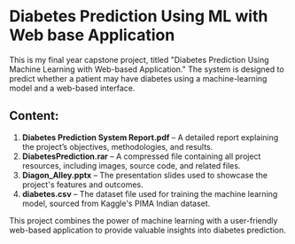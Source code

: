 # Diabetes Prediction Using ML with Web base Application
This is my final year capstone project, titled "Diabetes Prediction Using Machine Learning with Web-based Application." The system is designed to predict whether a patient may have diabetes using a machine-learning model and a web-based interface.


## Content:
1. **Diabetes Prediction System Report.pdf** – A detailed report explaining the project’s objectives, methodologies, and results.
2. **DiabetesPrediction.rar** – A compressed file containing all project resources, including images, source code, and related files.
3. **Diagon_Alley.pptx** – The presentation slides used to showcase the project's features and outcomes.
4. **diabetes.csv** – The dataset file used for training the machine learning model, sourced from Kaggle's PIMA Indian dataset.

This project combines the power of machine learning with a user-friendly web-based application to provide valuable insights into diabetes prediction.
